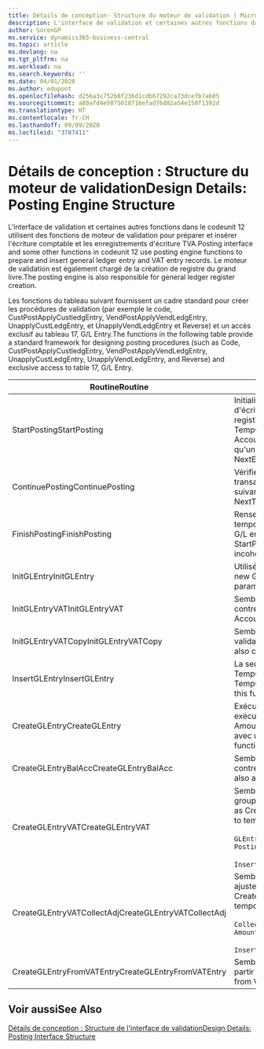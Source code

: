```yaml
---
title: Détails de conception- Structure du moteur de validation | Microsoft Docs
description: L'interface de validation et certaines autres fonctions dans le codeunit 12 utilisent des fonctions de moteur de validation pour préparer et insérer l'écriture comptable et les enregistrements d'écriture TVA. Le moteur de validation est également chargé de la création de registre du grand livre.
author: SorenGP
ms.service: dynamics365-business-central
ms.topic: article
ms.devlang: na
ms.tgt_pltfrm: na
ms.workload: na
ms.search.keywords: ''
ms.date: 04/01/2020
ms.author: edupont
ms.openlocfilehash: d256a3c752b8f236d1cdb67292ca73dcefb7ab05
ms.sourcegitcommit: a80afd4e5075018716efad76d82a54e158f1392d
ms.translationtype: HT
ms.contentlocale: fr-CH
ms.lasthandoff: 09/09/2020
ms.locfileid: "3787411"
---
```

# <a name="design-details-posting-engine-structure"></a><span data-ttu-id="b8566-104">Détails de conception : Structure du moteur de validation</span><span class="sxs-lookup"><span data-stu-id="b8566-104">Design Details: Posting Engine Structure</span></span>
<span data-ttu-id="b8566-105">L'interface de validation et certaines autres fonctions dans le codeunit 12 utilisent des fonctions de moteur de validation pour préparer et insérer l'écriture comptable et les enregistrements d'écriture TVA.</span><span class="sxs-lookup"><span data-stu-id="b8566-105">Posting interface and some other functions in codeunit 12 use posting engine functions to prepare and insert general ledger entry and VAT entry records.</span></span> <span data-ttu-id="b8566-106">Le moteur de validation est également chargé de la création de registre du grand livre.</span><span class="sxs-lookup"><span data-stu-id="b8566-106">The posting engine is also responsible for general ledger register creation.</span></span>  
  
 <span data-ttu-id="b8566-107">Les fonctions du tableau suivant fournissent un cadre standard pour créer les procédures de validation (par exemple le code, CustPostApplyCustledgEntry, VendPostApplyVendLedgEntry, UnapplyCustLedgEntry, et UnapplyVendLedgEntry et Reverse) et un accès exclusif au tableau 17, G/L Entry.</span><span class="sxs-lookup"><span data-stu-id="b8566-107">The functions in the following table provide a standard framework for designing posting procedures (such as Code, CustPostApplyCustledgEntry, VendPostApplyVendLedgEntry, UnapplyCustLedgEntry, UnapplyVendLedgEntry, and Reverse) and exclusive access to table 17, G/L Entry.</span></span>  
  
|<span data-ttu-id="b8566-108">Routine</span><span class="sxs-lookup"><span data-stu-id="b8566-108">Routine</span></span>|<span data-ttu-id="b8566-109">Désignation</span><span class="sxs-lookup"><span data-stu-id="b8566-109">Description</span></span>|  
|-------------|---------------------------------------|  
|<span data-ttu-id="b8566-110">StartPosting</span><span class="sxs-lookup"><span data-stu-id="b8566-110">StartPosting</span></span>|<span data-ttu-id="b8566-111">Initialise le tampon de validation TempGLEntryBuf, verrouille les tableaix d'écriture comptable et écriture TVA, et initialise la période de comptabilité, le registre de comptabilité et le taux de change.</span><span class="sxs-lookup"><span data-stu-id="b8566-111">Initializes posting buffer TempGLEntryBuf, locks G/L Entry and VAT Entry tables, and initializes Accounting Period, G/L Register, and Exchange Rate.</span></span> <span data-ttu-id="b8566-112">Ne devrait être appelé qu'une fois, alors NextEntryNo est 0.</span><span class="sxs-lookup"><span data-stu-id="b8566-112">Should be called only once, then NextEntryNo is 0.</span></span>|  
|<span data-ttu-id="b8566-113">ContinuePosting</span><span class="sxs-lookup"><span data-stu-id="b8566-113">ContinuePosting</span></span>|<span data-ttu-id="b8566-114">Vérifie et valide la TVA sur encaissement pour le précédent incrément de transaction NextTransactionNo et prépare la validation de la ligne suivante.</span><span class="sxs-lookup"><span data-stu-id="b8566-114">Checks and posts unrealized VAT for previous transaction increment NextTransactionNo and prepares post of next line.</span></span>|  
|<span data-ttu-id="b8566-115">FinishPosting</span><span class="sxs-lookup"><span data-stu-id="b8566-115">FinishPosting</span></span>|<span data-ttu-id="b8566-116">Renseigne la validation en insérant des écritures comptables à partir de tampon temporaire dans le tableau de base de données.</span><span class="sxs-lookup"><span data-stu-id="b8566-116">Completes posting by inserting G/L entries from temporary buffer into database table.</span></span> <span data-ttu-id="b8566-117">Toujours utilisé avec StartPosting.</span><span class="sxs-lookup"><span data-stu-id="b8566-117">Always used together with StartPosting.</span></span> <span data-ttu-id="b8566-118">Vérifie les incohérences.</span><span class="sxs-lookup"><span data-stu-id="b8566-118">Checks for inconsistencies.</span></span>|  
|<span data-ttu-id="b8566-119">InitGLEntry</span><span class="sxs-lookup"><span data-stu-id="b8566-119">InitGLEntry</span></span>|<span data-ttu-id="b8566-120">Utilisé pour lancer la nouvelle écriture comptable pour Gen.</span><span class="sxs-lookup"><span data-stu-id="b8566-120">Used to initialize new G/L entry for Gen.</span></span> <span data-ttu-id="b8566-121">Jnl Line.</span><span class="sxs-lookup"><span data-stu-id="b8566-121">Jnl Line.</span></span> <span data-ttu-id="b8566-122">Retourne GLEntry comme paramètre.</span><span class="sxs-lookup"><span data-stu-id="b8566-122">Returns GLEntry as parameter.</span></span>|  
|<span data-ttu-id="b8566-123">InitGLEntryVAT</span><span class="sxs-lookup"><span data-stu-id="b8566-123">InitGLEntryVAT</span></span>|<span data-ttu-id="b8566-124">Semblable à InitGLEntry, mais affecte également Numéro de compte contrepartie et SummarizeVAT.</span><span class="sxs-lookup"><span data-stu-id="b8566-124">Same as InitGLEntry, but also assigns Bal. Account No. and SummarizeVAT.</span></span>|  
|<span data-ttu-id="b8566-125">InitGLEntryVATCopy</span><span class="sxs-lookup"><span data-stu-id="b8566-125">InitGLEntryVATCopy</span></span>|<span data-ttu-id="b8566-126">Semblable à InitGLEntryVAT, mais copie également les données des groupes de validation de l'écriture TVA avant SummarizeVAT.</span><span class="sxs-lookup"><span data-stu-id="b8566-126">Similar to InitGLEntryVAT, but also copies posting groups data from VAT Entry before SummarizeVAT.</span></span>|  
|<span data-ttu-id="b8566-127">InsertGLEntry</span><span class="sxs-lookup"><span data-stu-id="b8566-127">InsertGLEntry</span></span>|<span data-ttu-id="b8566-128">La seule fonction qui insère l'écriture comptable dans le tableau TempGLEntryBuf global.</span><span class="sxs-lookup"><span data-stu-id="b8566-128">The only function that inserts G/L entry into global TempGLEntryBuf table.</span></span> <span data-ttu-id="b8566-129">Utilisez toujours cette fonction pour insérer.</span><span class="sxs-lookup"><span data-stu-id="b8566-129">Always use this function for insert.</span></span>|  
|<span data-ttu-id="b8566-130">CreateGLEntry</span><span class="sxs-lookup"><span data-stu-id="b8566-130">CreateGLEntry</span></span>|<span data-ttu-id="b8566-131">Exécute InitGLEntry, affecte le montant des devises supplémentaires, puis exécute InsertGLEntry.</span><span class="sxs-lookup"><span data-stu-id="b8566-131">Performs an InitGLEntry, assigns Additional Currency Amount, and then performs InsertGLEntry.</span></span> <span data-ttu-id="b8566-132">Remplace plusieurs lignes de code avec un seul appel de fonction.</span><span class="sxs-lookup"><span data-stu-id="b8566-132">Replaces several lines of code with a single function call.</span></span>|  
|<span data-ttu-id="b8566-133">CreateGLEntryBalAcc</span><span class="sxs-lookup"><span data-stu-id="b8566-133">CreateGLEntryBalAcc</span></span>|<span data-ttu-id="b8566-134">Semblable à CreateGLEntry, mais affecte également Type de compte contrepartie et Numéro de compte contrepartie.</span><span class="sxs-lookup"><span data-stu-id="b8566-134">Same as CreateGLEntry, but also assigns Bal. Account Type and Bal. Account No.</span></span>|  
|<span data-ttu-id="b8566-135">CreateGLEntryVAT</span><span class="sxs-lookup"><span data-stu-id="b8566-135">CreateGLEntryVAT</span></span>|<span data-ttu-id="b8566-136">Semblable à CreateGLEntry, mais avec le traitement supplémentaire pour les groupes de validation et l'enregistrement sur un tampon TVA temporaire :</span><span class="sxs-lookup"><span data-stu-id="b8566-136">Same as CreateGLEntry, but with additional processing for posting groups and saving to temporary VAT buffer:</span></span><br /><br /> `GLEntry.CopyPostingGroupsFromDtldCVBuf(DtldCVLedgEntryBuf,GenJnlLine."Gen. Posting Type");`<br /><br /> `InsertVATEntriesFromTemp(DtldCVLedgEntryBuf,GLEntry);`|  
|<span data-ttu-id="b8566-137">CreateGLEntryVATCollectAdj</span><span class="sxs-lookup"><span data-stu-id="b8566-137">CreateGLEntryVATCollectAdj</span></span>|<span data-ttu-id="b8566-138">Semblable à CreateGLEntry, mais avec la collection supplémentaire des ajustements et l'enregistrement sur un tampon TVA temporaire :</span><span class="sxs-lookup"><span data-stu-id="b8566-138">Same as CreateGLEntry, but with additional collection of adjustments and saving to temporary VAT buffer:</span></span><br /><br /> `CollectAdjustment(AdjAmount,GLEntry.Amount,GLEntry."Additional-Currency Amount",OriginalDateSet);`<br /><br /> `InsertVATEntriesFromTemp(DtldCVLedgEntryBuf,GLEntry);`|  
|<span data-ttu-id="b8566-139">CreateGLEntryFromVATEntry</span><span class="sxs-lookup"><span data-stu-id="b8566-139">CreateGLEntryFromVATEntry</span></span>|<span data-ttu-id="b8566-140">Semblable à CreateGLEntry, mais copie également les groupes de validation à partir de l'écriture TVA.</span><span class="sxs-lookup"><span data-stu-id="b8566-140">Same as CreateGLEntry, but also copies posting groups from VAT entry.</span></span>|  
  
## <a name="see-also"></a><span data-ttu-id="b8566-141">Voir aussi</span><span class="sxs-lookup"><span data-stu-id="b8566-141">See Also</span></span>  
 [<span data-ttu-id="b8566-142">Détails de conception : Structure de l'interface de validation</span><span class="sxs-lookup"><span data-stu-id="b8566-142">Design Details: Posting Interface Structure</span></span>](design-details-posting-interface-structure.md)